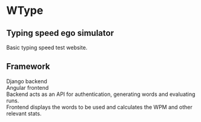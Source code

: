 # WType

## Typing speed ego simulator
Basic typing speed test website.  

## Framework
Django backend  
Angular frontend  
Backend acts as an API for authentication, generating words and evaluating runs.  
Frontend displays the words to be used and calculates the WPM and other relevant stats.
